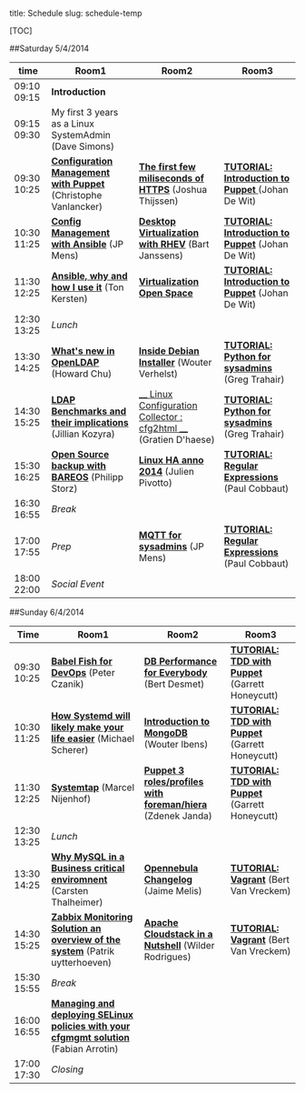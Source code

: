 title: Schedule
slug: schedule-temp

[TOC]


##Saturday 5/4/2014

| time          | Room1 | Room2 | Room3 |
|---------------|-------|-------|-------|
| 09:10 09:15 | __Introduction__ |
| 09:15 09:30 | My first 3 years as a Linux SystemAdmin (Dave Simons) |
| 09:30 10:25 | [__Configuration Management with Puppet__](configuration-management-with-puppet.html) (Christophe Vanlancker) | [__The first few miliseconds of HTTPS__](the-first-few-milliseconds-of-https.html) (Joshua Thijssen) | [__TUTORIAL: Introduction to Puppet__ ](introduction-to-puppet.html)  (Johan De Wit) |
| 10:30 11:25 | [__Config Management with Ansible__](configuration-management-with-ansible.html) (JP Mens) | [__Desktop Virtualization with RHEV__](desktop-virtualization-with-rhev.html) (Bart Janssens) | [__TUTORIAL: Introduction to Puppet__](introduction-to-puppet.html) (Johan De Wit) |
| 11:30 12:25 | [__Ansible, why and how I use it__]() (Ton Kersten) | [__Virtualization Open Space__]() | [__TUTORIAL: Introduction to Puppet__](introduction-to-puppet.html) (Johan De Wit) |
| 12:30 13:25 | _Lunch_ |
| 13:30 14:25 | [__What's new in OpenLDAP__](whats-new-in-openldap.html) (Howard Chu) | [__Inside Debian Installer__](inside-debian-installer-automation-through-preseeding-extending-and-more.html) (Wouter Verhelst) | [__TUTORIAL: Python for sysadmins__](python-for-system-administrators.html) (Greg Trahair) |
| 14:30 15:25 | [__LDAP Benchmarks and their implications__](ldap-benchmarks-and-their-implications.html) (Jillian  Kozyra) | [__ Linux Configuration Collector : cfg2html  __]() (Gratien D'haese) | [__TUTORIAL: Python for sysadmins__](python-for-system-administrators.html) (Greg Trahair) |
| 15:30 16:25 | [__Open Source backup with BAREOS__](open-source-backup-with-bareos.html) (Philipp Storz) | [__Linux HA anno 2014__](linux-ha-anno-2014.html) (Julien Pivotto) | [__TUTORIAL: Regular Expressions__](tutorial-regular-expressions.html) (Paul Cobbaut) |
| 16:30 16:55 | _Break_ |
| 17:00 17:55 | _Prep_ | [__MQTT for sysadmins__](mqtt-for-sysadmins.html) (JP Mens) | [__TUTORIAL: Regular Expressions__](tutorial-regular-expressions.html) (Paul Cobbaut) |
| 18:00 22:00 | _Social Event_ |


##Sunday 6/4/2014

| Time          | Room1 | Room2 | Room3 |
|---------------|-------|-------|-------|
| 09:30 10:25 | [__Babel Fish for DevOps__](babelfish-for-devops-syslog-ng.html) (Peter Czanik) | [__DB Performance for Everybody__]() (Bert Desmet) | [__TUTORIAL: TDD with Puppet__](tdd-with-puppet.html) (Garrett Honeycutt)
| 10:30 11:25 | [__How Systemd will likely make your life easier__](how-systemd-will-make-your-life-easier.html) (Michael Scherer) | [__Introduction to MongoDB__](introduction-to-mongodb.html) (Wouter Ibens) | [__TUTORIAL: TDD with Puppet__](tdd-with-puppet.html) (Garrett Honeycutt) |
| 11:30 12:25 | [__Systemtap__](system-tab.html) (Marcel Nijenhof) | [__Puppet 3 roles/profiles with foreman/hiera__]() (Zdenek Janda) | [__TUTORIAL: TDD with Puppet__](tdd-with-puppet.html) (Garrett Honeycutt) |
| 12:30 13:25 | _Lunch_ |
| 13:30 14:25 | [__Why MySQL in a Business critical enviromnent__]() (Carsten Thalheimer) | [__Opennebula Changelog__](opennebula-changelog.html) (Jaime Melis) | [__TUTORIAL: Vagrant__](vagrant-tutorial.html) (Bert Van Vreckem) |
| 14:30 15:25 | [__Zabbix Monitoring Solution an overview of the system__](zabbix-monitoring-solution-an-overview-of-the-system.html) (Patrik uytterhoeven) | [__Apache Cloudstack in a Nutshell__]() (Wilder Rodrigues) | [__TUTORIAL: Vagrant__](vagrant-tutorial.html) (Bert Van Vreckem) |
| 15:30 15:55 | _Break_ |
| 16:00 16:55 | [__Managing and deploying SELinux policies with your cfgmgmt solution__](managing-and-deploying-custom-selinux-policies-with-your-cfgmgmt-solution-ansible-and-puppet-covered.html) (Fabian Arrotin) | | |
| 17:00 17:30 | _Closing_ |

